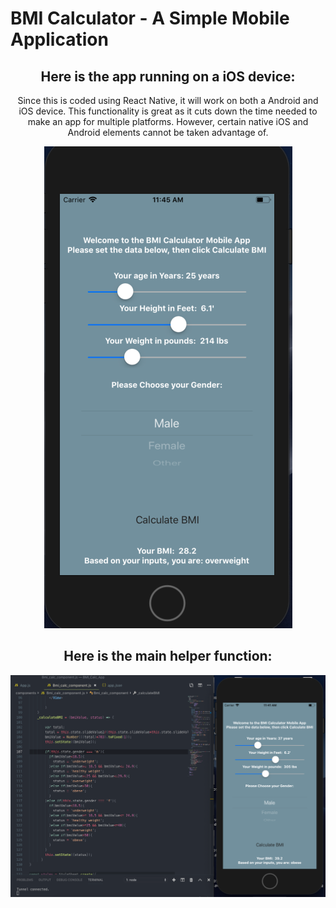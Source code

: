 # BMI Calculator - A Simple Mobile Application


<h2 align="center">Here is the app running on a iOS device:</h2>
  
<p align="center">
  Since this is coded using React Native, it will work on both a Android and iOS device.
  This functionality is great as it cuts down the time needed to make an app for multiple platforms.
  However, certain native iOS and Android elements cannot be taken advantage of.
</p>

<p align="center">
  <img src="assets/bmi_ex.png">
</p>

 <h2 align="center">Here is the main helper function:</h2>

<p align="center">
  <img src="assets/bmi_calc.png">
</p>
